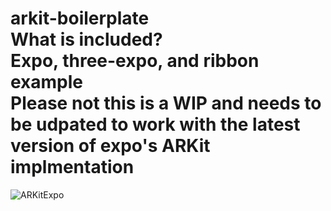 arkit-boilerplate <br />
What is included? <br />
Expo, three-expo, and ribbon example <br />
Please not this is a WIP and needs to be udpated to work with the latest version of expo's ARKit implmentation
=========

<img src="ARKitExpo.gif" alt="ARKitExpo"   />

